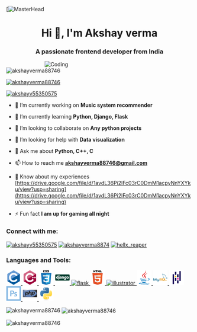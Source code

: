 [![MasterHead](https://www.behance.net/gallery/68097599/Banner-Images-for-Coding-Challenges)
<h1 align="center">Hi 👋, I'm Akshay verma</h1>
<h3 align="center">A passionate frontend developer from India</h3>
<img align="right" alt="Coding" width="400" src="https://cdn.dribbble.com/users/116207...">


<p align="left"> <img src="https://komarev.com/ghpvc/?username=akshayverma88746&label=Profile%20views&color=0e75b6&style=flat" alt="akshayverma88746" /> </p>

<p align="left"> <a href="https://github.com/ryo-ma/github-profile-trophy"><img src="https://github-profile-trophy.vercel.app/?username=akshayverma88746" alt="akshayverma88746" /></a> </p>

<p align="left"> <a href="https://twitter.com/akshayv55350575" target="blank"><img src="https://img.shields.io/twitter/follow/akshayv55350575?logo=twitter&style=for-the-badge" alt="akshayv55350575" /></a> </p>

- 🔭 I’m currently working on **Music system recommender**

- 🌱 I’m currently learning **Python, Django, Flask**

- 👯 I’m looking to collaborate on **Any python projects**

- 🤝 I’m looking for help with **Data visualization**

- 💬 Ask me about **Python, C++, C**

- 📫 How to reach me **akshayverma88746@gmail.com**

- 📄 Know about my experiences [https://drive.google.com/file/d/1avdL36Pi2lFc03rC0DmM1acpyNnYXYku/view?usp=sharing](https://drive.google.com/file/d/1avdL36Pi2lFc03rC0DmM1acpyNnYXYku/view?usp=sharing)

- ⚡ Fun fact **I am up for gaming all night**

<h3 align="left">Connect with me:</h3>
<p align="left">
<a href="https://twitter.com/akshayv55350575" target="blank"><img align="center" src="https://raw.githubusercontent.com/rahuldkjain/github-profile-readme-generator/master/src/images/icons/Social/twitter.svg" alt="akshayv55350575" height="30" width="40" /></a>
<a href="https://instagram.com/akshayverma8874" target="blank"><img align="center" src="https://raw.githubusercontent.com/rahuldkjain/github-profile-readme-generator/master/src/images/icons/Social/instagram.svg" alt="akshayverma8874" height="30" width="40" /></a>
<a href="https://www.hackerrank.com/hellx_reaper" target="blank"><img align="center" src="https://raw.githubusercontent.com/rahuldkjain/github-profile-readme-generator/master/src/images/icons/Social/hackerrank.svg" alt="hellx_reaper" height="30" width="40" /></a>
</p>

<h3 align="left">Languages and Tools:</h3>
<p align="left"> <a href="https://www.cprogramming.com/" target="_blank" rel="noreferrer"> <img src="https://raw.githubusercontent.com/devicons/devicon/master/icons/c/c-original.svg" alt="c" width="40" height="40"/> </a> <a href="https://www.w3schools.com/cpp/" target="_blank" rel="noreferrer"> <img src="https://raw.githubusercontent.com/devicons/devicon/master/icons/cplusplus/cplusplus-original.svg" alt="cplusplus" width="40" height="40"/> </a> <a href="https://www.w3schools.com/css/" target="_blank" rel="noreferrer"> <img src="https://raw.githubusercontent.com/devicons/devicon/master/icons/css3/css3-original-wordmark.svg" alt="css3" width="40" height="40"/> </a> <a href="https://www.djangoproject.com/" target="_blank" rel="noreferrer"> <img src="https://raw.githubusercontent.com/devicons/devicon/master/icons/django/django-original.svg" alt="django" width="40" height="40"/> </a> <a href="https://flask.palletsprojects.com/" target="_blank" rel="noreferrer"> <img src="https://www.vectorlogo.zone/logos/pocoo_flask/pocoo_flask-icon.svg" alt="flask" width="40" height="40"/> </a> <a href="https://www.w3.org/html/" target="_blank" rel="noreferrer"> <img src="https://raw.githubusercontent.com/devicons/devicon/master/icons/html5/html5-original-wordmark.svg" alt="html5" width="40" height="40"/> </a> <a href="https://www.adobe.com/in/products/illustrator.html" target="_blank" rel="noreferrer"> <img src="https://www.vectorlogo.zone/logos/adobe_illustrator/adobe_illustrator-icon.svg" alt="illustrator" width="40" height="40"/> </a> <a href="https://www.java.com" target="_blank" rel="noreferrer"> <img src="https://raw.githubusercontent.com/devicons/devicon/master/icons/java/java-original.svg" alt="java" width="40" height="40"/> </a> <a href="https://www.mysql.com/" target="_blank" rel="noreferrer"> <img src="https://raw.githubusercontent.com/devicons/devicon/master/icons/mysql/mysql-original-wordmark.svg" alt="mysql" width="40" height="40"/> </a> <a href="https://pandas.pydata.org/" target="_blank" rel="noreferrer"> <img src="https://raw.githubusercontent.com/devicons/devicon/2ae2a900d2f041da66e950e4d48052658d850630/icons/pandas/pandas-original.svg" alt="pandas" width="40" height="40"/> </a> <a href="https://www.photoshop.com/en" target="_blank" rel="noreferrer"> <img src="https://raw.githubusercontent.com/devicons/devicon/master/icons/photoshop/photoshop-line.svg" alt="photoshop" width="40" height="40"/> </a> <a href="https://www.php.net" target="_blank" rel="noreferrer"> <img src="https://raw.githubusercontent.com/devicons/devicon/master/icons/php/php-original.svg" alt="php" width="40" height="40"/> </a> <a href="https://www.python.org" target="_blank" rel="noreferrer"> <img src="https://raw.githubusercontent.com/devicons/devicon/master/icons/python/python-original.svg" alt="python" width="40" height="40"/> </a> </p>

<p><img align="left" src="https://github-readme-stats.vercel.app/api/top-langs?username=akshayverma88746&show_icons=true&locale=en&layout=compact" alt="akshayverma88746" /></p>

<p>&nbsp;<img align="center" src="https://github-readme-stats.vercel.app/api?username=akshayverma88746&show_icons=true&locale=en" alt="akshayverma88746" /></p>

<p><img align="center" src="https://github-readme-streak-stats.herokuapp.com/?user=akshayverma88746&" alt="akshayverma88746" /></p>
